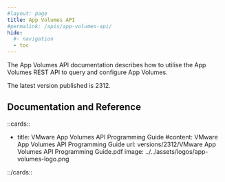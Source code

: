 ```yaml
---
#layout: page
title: App Volumes API
#permalink: /apis/app-volumes-api/
hide:
  #- navigation
  - toc
---
```


The App Volumes API documentation describes how to utilise the App Volumes REST API to query and configure App Volumes.

The latest version published is 2312.

## Documentation and Reference

<!-- [cards cols=1 (apis/app-volumes-apis/docs/doc-ref.yaml)] -->

::cards::

- title: VMware App Volumes API Programming Guide
 #content: VMware App Volumes API Programming Guide
  url: versions/2312/VMware App Volumes API Programming Guide.pdf
  image: ../../assets/logos/app-volumes-logo.png

::/cards::

<swagger-ui src="versions/2312/swagger.json"/>

<!-- 

!!swagger swagger.json!!
[OAD(./docs/swagger.json)] 

-->
